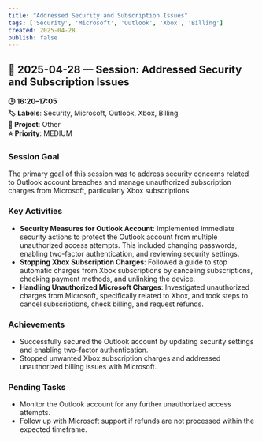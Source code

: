 ```yaml
---
title: "Addressed Security and Subscription Issues"
tags: ['Security', 'Microsoft', 'Outlook', 'Xbox', 'Billing']
created: 2025-04-28
publish: false
---
```


## 📅 2025-04-28 — Session: Addressed Security and Subscription Issues

**🕒 16:20–17:05**  
**🏷️ Labels**: Security, Microsoft, Outlook, Xbox, Billing  
**📂 Project**: Other  
**⭐ Priority**: MEDIUM  


### Session Goal
The primary goal of this session was to address security concerns related to Outlook account breaches and manage unauthorized subscription charges from Microsoft, particularly Xbox subscriptions.

### Key Activities
- **Security Measures for Outlook Account**: Implemented immediate security actions to protect the Outlook account from multiple unauthorized access attempts. This included changing passwords, enabling two-factor authentication, and reviewing security settings.
- **Stopping Xbox Subscription Charges**: Followed a guide to stop automatic charges from Xbox subscriptions by canceling subscriptions, checking payment methods, and unlinking the device.
- **Handling Unauthorized Microsoft Charges**: Investigated unauthorized charges from Microsoft, specifically related to Xbox, and took steps to cancel subscriptions, check billing, and request refunds.

### Achievements
- Successfully secured the Outlook account by updating security settings and enabling two-factor authentication.
- Stopped unwanted Xbox subscription charges and addressed unauthorized billing issues with Microsoft.

### Pending Tasks
- Monitor the Outlook account for any further unauthorized access attempts.
- Follow up with Microsoft support if refunds are not processed within the expected timeframe.
